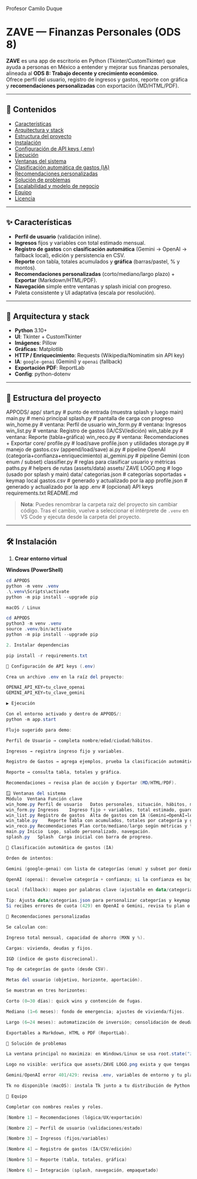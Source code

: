 
Profesor Camilo Duque
# ZAVE — Finanzas Personales (ODS 8)

**ZAVE** es una app de escritorio en Python (Tkinter/CustomTkinter) que ayuda a personas en México a entender y mejorar sus finanzas personales, alineada al **ODS 8: Trabajo decente y crecimiento económico**.  
Ofrece perfil del usuario, registro de ingresos y gastos, reporte con gráfica y **recomendaciones personalizadas** con exportación (MD/HTML/PDF).

---

## 🧭 Contenidos

- [Características](#-características)
- [Arquitectura y stack](#-arquitectura-y-stack)
- [Estructura del proyecto](#-estructura-del-proyecto)
- [Instalación](#-instalación)
- [Configuración de API keys (.env)](#-configuración-de-api-keys-env)
- [Ejecución](#-ejecución)
- [Ventanas del sistema](#-ventanas-del-sistema)
- [Clasificación automática de gastos (IA)](#-clasificación-automática-de-gastos-ia)
- [Recomendaciones personalizadas](#-recomendaciones-personalizadas)
- [Solución de problemas](#-solución-de-problemas)
- [Escalabilidad y modelo de negocio](#-escalabilidad-y-modelo-de-negocio)
- [Equipo](#-equipo)
- [Licencia](#-licencia)

---

## ✨ Características

- **Perfil de usuario** (validación inline).
- **Ingresos** fijos y variables con total estimado mensual.
- **Registro de gastos** con **clasificación automática** (Gemini → OpenAI → fallback local), edición y persistencia en CSV.
- **Reporte** con tabla, totales acumulados y **gráfica** (barras/pastel, % y montos).
- **Recomendaciones personalizadas** (corto/mediano/largo plazo) + **Exportar** (Markdown/HTML/PDF).
- **Navegación** simple entre ventanas y splash inicial con progreso.
- Paleta consistente y UI adaptativa (escala por resolución).

---

## 🧱 Arquitectura y stack

- **Python** 3.10+
- **UI**: Tkinter + CustomTkinter  
- **Imágenes**: Pillow  
- **Gráficas**: Matplotlib  
- **HTTP / Enriquecimiento**: Requests (Wikipedia/Nominatim sin API key)  
- **IA**: `google-genai` (Gemini) y `openai` (fallback)  
- **Exportación PDF**: ReportLab  
- **Config**: python-dotenv

---

## 📁 Estructura del proyecto

APPODS/
app/
start.py # punto de entrada (muestra splash y luego main)
main.py # menú principal
splash.py # pantalla de carga con progreso
win_home.py # ventana: Perfil de usuario
win_form.py # ventana: Ingresos
win_list.py # ventana: Registro de gastos (IA/CSV/edición)
win_table.py # ventana: Reporte (tabla+gráfica)
win_reco.py # ventana: Recomendaciones + Exportar
core/
profile.py # load/save profile.json y utilidades
storage.py # manejo de gastos.csv (append/load/save)
ai.py # pipeline OpenAI (categoría+confianza+enriquecimiento)
ai_gemini.py # pipeline Gemini (con enum / subset)
classifier.py # reglas para clasificar usuario y métricas
paths.py # helpers de rutas (assets/data)
assets/
ZAVE LOGO.png # logo (usado por splash y main)
data/
categorias.json # categorías soportadas + keymap local
gastos.csv # generado y actualizado por la app
profile.json # generado y actualizado por la app
.env # (opcional) API keys
requirements.txt
README.md

> **Nota**: Puedes renombrar la carpeta raíz del proyecto sin cambiar código. Tras el cambio, vuelve a seleccionar el intérprete de `.venv` en VS Code y ejecuta desde la carpeta del proyecto.

---

## 🛠 Instalación

1) **Crear entorno virtual**

**Windows (PowerShell)**
```powershell
cd APPODS
python -m venv .venv
.\.venv\Scripts\activate
python -m pip install --upgrade pip

macOS / Linux

cd APPODS
python3 -m venv .venv
source .venv/bin/activate
python -m pip install --upgrade pip

2. Instalar dependencias

pip install -r requirements.txt

🔐 Configuración de API keys (.env)

Crea un archivo .env en la raíz del proyecto:

OPENAI_API_KEY=tu_clave_openai
GEMINI_API_KEY=tu_clave_gemini

▶️ Ejecución

Con el entorno activado y dentro de APPODS/:
python -m app.start

Flujo sugerido para demo:

Perfil de Usuario → completa nombre/edad/ciudad/hábitos.

Ingresos → registra ingreso fijo y variables.

Registro de Gastos → agrega ejemplos, prueba la clasificación automática.

Reporte → consulta tabla, totales y gráfica.

Recomendaciones → revisa plan de acción y Exportar (MD/HTML/PDF).

🪟 Ventanas del sistema
Módulo	Ventana	Función clave
win_home.py	Perfil de usuario	Datos personales, situación, hábitos, metas y preferencias. Validación inline.
win_form.py	Ingresos	Ingreso fijo + variables, total estimado, guardado en profile.json.
win_list.py	Registro de gastos	Alta de gastos con IA (Gemini→OpenAI→local), edición y borrado persistente (CSV).
win_table.py	Reporte	Tabla con acumulados, totales por categoría y gráfica (barras/pastel).
win_reco.py	Recomendaciones	Plan corto/mediano/largo según métricas y top gastos. Exportación a MD/HTML/PDF.
main.py	Inicio	Logo, saludo personalizado, navegación.
splash.py	Splash	Carga inicial con barra de progreso.

🤖 Clasificación automática de gastos (IA)

Orden de intentos:

Gemini (google-genai) con lista de categorías (enum) y subset por dominio detectado (mejora precisión sin depender de marcas).

OpenAI (openai): devuelve categoría + confianza; si la confianza es baja, se enriquece contexto (Wikipedia/Nominatim) y se reintenta.

Local (fallback): mapeo por palabras clave (ajustable en data/categorias.json → keymap).

Tip: Ajusta data/categorias.json para personalizar categorías y keymap.
Si recibes errores de cuota (429) en OpenAI o Gemini, revisa tu plan o usa el clasificador local.

🧩 Recomendaciones personalizadas

Se calculan con:

Ingreso total mensual, capacidad de ahorro (MXN y %).

Cargas: vivienda, deudas y fijos.

IGD (índice de gasto discrecional).

Top de categorías de gasto (desde CSV).

Metas del usuario (objetivo, horizonte, aportación).

Se muestran en tres horizontes:

Corto (0–30 días): quick wins y contención de fugas.

Mediano (1–6 meses): fondo de emergencia; ajustes de vivienda/fijos.

Largo (6–24 meses): automatización de inversión; consolidación de deudas; optimización fiscal.

Exportables a Markdown, HTML o PDF (ReportLab).

🧪 Solución de problemas

La ventana principal no maximiza: en Windows/Linux se usa root.state("zoomed"). En macOS se aplica geometry a pantalla completa si zoomed no está disponible.

Logo no visible: verifica que assets/ZAVE LOGO.png exista y que tengas permisos de lectura.

Gemini/OpenAI error 401/429: revisa .env, variables de entorno y tu plan de uso. Si falla, el sistema cae al clasificador local.

Tk no disponible (macOS): instala Tk junto a tu distribución de Python (por ejemplo, brew install python-tk, según tu setup).

👥 Equipo

Completar con nombres reales y roles.

[Nombre 1] — Recomendaciones (lógica/UX/exportación)

[Nombre 2] — Perfil de usuario (validaciones/estado)

[Nombre 3] — Ingresos (fijos/variables)

[Nombre 4] — Registro de gastos (IA/CSV/edición)

[Nombre 5] — Reporte (tabla, totales, gráfica)

[Nombre 6] — Integración (splash, navegación, empaquetado)